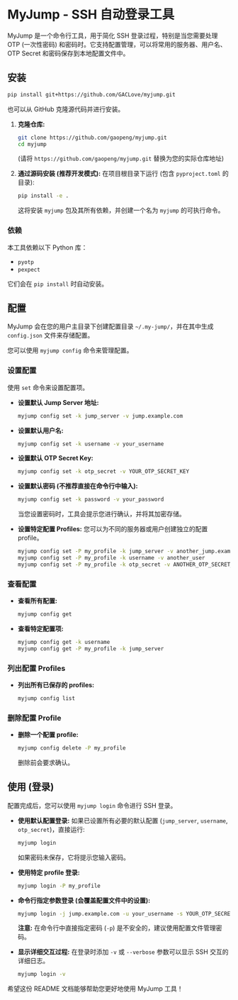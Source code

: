 # MyJump - SSH 自动登录工具

MyJump 是一个命令行工具，用于简化 SSH 登录过程，特别是当您需要处理 OTP (一次性密码) 和密码时。它支持配置管理，可以将常用的服务器、用户名、OTP Secret 和密码保存到本地配置文件中。

## 安装

```bash
pip install git+https://github.com/GACLove/myjump.git
```

也可以从 GitHub 克隆源代码并进行安装。

1. **克隆仓库:**

    ```bash
    git clone https://github.com/gaopeng/myjump.git
    cd myjump
    ```

    (请将 `https://github.com/gaopeng/myjump.git` 替换为您的实际仓库地址)

2. **通过源码安装 (推荐开发模式):**
    在项目根目录下运行 (包含 `pyproject.toml` 的目录):

    ```bash
    pip install -e .
    ```

    这将安装 `myjump` 包及其所有依赖，并创建一个名为 `myjump` 的可执行命令。

### 依赖

本工具依赖以下 Python 库：

- `pyotp`
- `pexpect`

它们会在 `pip install` 时自动安装。

## 配置

MyJump 会在您的用户主目录下创建配置目录 `~/.my-jump/`，并在其中生成 `config.json` 文件来存储配置。

您可以使用 `myjump config` 命令来管理配置。

### 设置配置

使用 `set` 命令来设置配置项。

- **设置默认 Jump Server 地址:**

  ```bash
  myjump config set -k jump_server -v jump.example.com
  ```

- **设置默认用户名:**

  ```bash
  myjump config set -k username -v your_username
  ```

- **设置默认 OTP Secret Key:**

  ```bash
  myjump config set -k otp_secret -v YOUR_OTP_SECRET_KEY
  ```

- **设置默认密码 (不推荐直接在命令行中输入):**

  ```bash
  myjump config set -k password -v your_password
  ```

  当您设置密码时，工具会提示您进行确认，并将其加密存储。

- **设置特定配置 Profiles:**
  您可以为不同的服务器或用户创建独立的配置 profile。

  ```bash
  myjump config set -P my_profile -k jump_server -v another_jump.example.com
  myjump config set -P my_profile -k username -v another_user
  myjump config set -P my_profile -k otp_secret -v ANOTHER_OTP_SECRET_KEY
  ```

### 查看配置

- **查看所有配置:**

  ```bash
  myjump config get
  ```

- **查看特定配置项:**

  ```bash
  myjump config get -k username
  myjump config get -P my_profile -k jump_server
  ```

### 列出配置 Profiles

- **列出所有已保存的 profiles:**

  ```bash
  myjump config list
  ```

### 删除配置 Profile

- **删除一个配置 profile:**

  ```bash
  myjump config delete -P my_profile
  ```

  删除前会要求确认。

## 使用 (登录)

配置完成后，您可以使用 `myjump login` 命令进行 SSH 登录。

- **使用默认配置登录:**
  如果已设置所有必要的默认配置 (`jump_server`, `username`, `otp_secret`)，直接运行:

  ```bash
  myjump login
  ```

  如果密码未保存，它将提示您输入密码。

- **使用特定 profile 登录:**

  ```bash
  myjump login -P my_profile
  ```

- **命令行指定参数登录 (会覆盖配置文件中的设置):**

  ```bash
  myjump login -j jump.example.com -u your_username -s YOUR_OTP_SECRET_KEY -p your_password
  ```

  **注意:** 在命令行中直接指定密码 (`-p`) 是不安全的，建议使用配置文件管理密码。

- **显示详细交互过程:**
  在登录时添加 `-v` 或 `--verbose` 参数可以显示 SSH 交互的详细日志。

  ```bash
  myjump login -v
  ```

希望这份 README 文档能够帮助您更好地使用 MyJump 工具！
